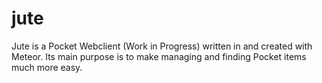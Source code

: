 # jute #

Jute is a Pocket Webclient (Work in Progress) written in and created with Meteor.
Its main purpose is to make managing and finding Pocket items much more easy.
